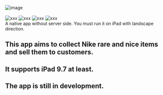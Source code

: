 ![image](https://user-images.githubusercontent.com/12896162/37563487-d5fc834c-2abc-11e8-87fb-ec522f130ca2.png)
<br />
<br />
![xxx](https://travis-ci.org/Imputes/Nike-Collection.svg?branch=master)
![xxx](https://img.shields.io/badge/language-Swift%204.X-orange.svg?style=flat-square)
![xxx](https://img.shields.io/badge/platform-iOS%2011.X-48196e.svg?style=flat-square)
![xxx](https://img.shields.io/badge/database-Core%20Data-0096FF.svg?style=flat-square)
<br />
A native app without server side. You must run it on iPad with landscape direction.
## This app aims to collect Nike rare and nice items and sell them to customers. 
## It supports iPad 9.7 at least.
## The app is still in development.


